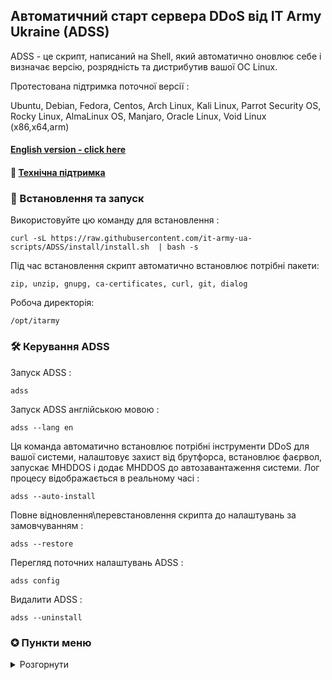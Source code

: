 ## Автоматичний старт сервера DDoS від IT Army Ukraine (ADSS)

ADSS - це скрипт, написаний на Shell, який автоматично оновлює себе і визначає версію, розрядність та дистрибутив вашої ОС Linux.

Протестована підтримка поточної версії :

Ubuntu, Debian, Fedora, Centos, Arch Linux, Kali Linux, Parrot Security OS, Rocky Linux, AlmaLinux OS, Manjaro, Oracle Linux, Void Linux (х86,х64,arm)

#### [English version - click here](/README-EN.md)
#### 💁 [Технічна підтримка](https://t.me/+H6PnjkydZX0xNDky)

### 💽 Встановлення та запуск

Використовуйте цю команду для встановлення :

```
curl -sL https://raw.githubusercontent.com/it-army-ua-scripts/ADSS/install/install.sh  | bash -s
```

Під час встановлення скрипт автоматично встановлює потрібні пакети:

`zip, unzip, gnupg, ca-certificates, curl, git, dialog`

Робоча директорія: 

`/opt/itarmy`

### 🛠 Керування ADSS

Запуск ADSS : 

```
adss
```

Запуск ADSS англійською мовою : 

```
adss --lang en
```

Ця команда автоматично встановлює потрібні інструменти DDoS для вашої системи, налаштовує захист від брутфорса, встановлює фаєрвол, запускає MHDDOS і додає MHDDOS до автозавантаження системи. Лог процесу відображається в реальному часі :

```
adss --auto-install
```

Повне відновлення\перевстановлення скрипта до налаштувань за замовчуванням :

```
adss --restore
```

Перегляд поточних налаштувань ADSS :

```
adss config
```

Видалити ADSS :

```
adss --uninstall
```

### ✪ Пункти меню
<details>
<summary>Розгорнути</summary>

- **Встановити Docker - (пункт за бажанням, не є обов’язковим)**

- **Розширення портів - (пункт за бажанням, не є обов’язковим) :**

Для підвищення ефективності DDOS атаки, а саме на ОС Linux потрібно дозволити відкривати безліч вихідних мережевих підключень, необхідно збільшити локальний діапазон портів TCP. Це відбувається шляхом додавання до файлу `/etc/sysctl.conf` строки `net.ipv4.ip_local_port_range=16384 65535`.

- **Налаштування безпеки - (пункт за бажанням, не є обов’язковим)**
- **Встановлення захисту :**

Автоматично встановлюється у НЕ активному стані UFW Firewall та захист від брутфорса Fail2ban

- **Налаштування захисту**

- **Налаштування фаєрвола :**

Забороняється весь вхідний трафік, окрім по 22/tcp порту для підключення до машини по SSH, дозволяється весь вихідний трафік.

- **Налаштування захисту від брутфорса :**

Дозволяє 3 спроби підключення по SSH, у випадку невдалих спроб (не вірний логін чи пароль) блокує атакуючий ip на 10 хвилин.

- **DDOS**

- **Встановлення ддос інструментів :**

Автоматичне встановлення db1000n, distress, mhddos відповідної архітектури та розрядності для відповідної машини. Для кожної утиліти окрім завантаження, створюється системна служба. Це дозволяє стежити за її станом і у випадку збою чи перезавантаження машини автоматично запустити її знову. 

- **Управління ддос інструментами**

- **Статус атаки :**

Перегляд логу запущеної утиліти в реальному часі з автоматичним оновленням виводу.

- **Налаштування автозапуску :**

Автоматичний запуск ddos утиліти при включенні\перезавантаженні машини.

- **Зупинити атаку :**

Пункт відображається тільки у разі активної ддос утиліти.

- **MHDDOS**

- **Запуск/Зупинка MHDDOS :**

Змінюється у залежності від поточного стану. Почати ддос атаку.

- **Налаштування MHDDOS :**

Зрозуміле покрокове тонке налаштування утиліти для збільшення\зменшення навантаження на систему, ефективності атаки шляхом додавання відповідних параметрів запуску для утиліти. (пункт за бажанням, не є обов’язковим)

- **Статус MHDDOS :**

Відображає поточний статус служби ддос утиліти (активна\мертва) з поточними параметрами запуску тонкого налаштування.

- **Пункти «DISTRESS» та «DB1000N» аналогічні до «MHDDOS»**

</details>
